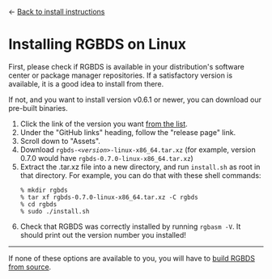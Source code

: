 
<hgroup>

← [Back to install instructions](/install)

# Installing RGBDS on Linux

</hgroup>

First, please check if RGBDS is available in your distribution's software center or package manager repositories.
If a satisfactory version is available, it is a good idea to install from there.

If not, and you want to install version v0.6.1 or newer, you can download our pre-built binaries.

1. Click the link of the version you want [from the list](/docs).
2. Under the "GitHub links" heading, follow the "release page" link.
3. Scroll down to "Assets".
4. Download <code>rgbds-<var>&lt;version&gt;</var>-linux-x86_64.tar.xz</code> (for example, version 0.7.0 would have `rgbds-0.7.0-linux-x86_64.tar.xz`)
5. Extract the .tar.xz file into a new directory, and run `install.sh` as root in that directory. For example, you can do that with these shell commands:
   ```console
   % mkdir rgbds
   % tar xf rgbds-0.7.0-linux-x86_64.tar.xz -C rgbds
   % cd rgbds
   % sudo ./install.sh
   ```
6. Check that RGBDS was correctly installed by running `rgbasm -V`.
   It should print out the version number you installed!

---

If none of these options are available to you, you will have to [build RGBDS from source](source).
